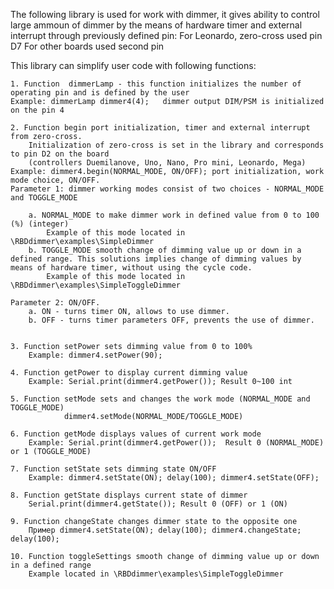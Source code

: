 ﻿The following library is used for work with dimmer, it gives ability to control large ammoun of dimmer by the means of hardware timer and external interrupt through previously defined pin:
For Leonardo, zero-cross used pin D7 
For other boards used second pin

This library can simplify user code with following functions:

    1. Function  dimmerLamp - this function initializes the number of operating pin and is defined by the user
    Example: dimmerLamp dimmer4(4);   dimmer output DIM/PSM is initialized on the pin 4
     
    2. Function begin port initialization, timer and external interrupt from zero-cross.
        Initialization of zero-cross is set in the library and corresponds to pin D2 on the board
        (controllers Duemilanove, Uno, Nano, Pro mini, Leonardo, Mega)
    Example: dimmer4.begin(NORMAL_MODE, ON/OFF); port initialization, work mode choice, ON/OFF. 
    Parameter 1: dimmer working modes consist of two choices - NORMAL_MODE and TOGGLE_MODE 

        a. NORMAL_MODE to make dimmer work in defined value from 0 to 100 (%) (integer)
            Example of this mode located in \RBDdimmer\examples\SimpleDimmer
        b. TOGGLE_MODE smooth change of dimming value up or down in a defined range. This solutions implies change of dimming values by means of hardware timer, without using the cycle code.
            Example of this mode located in \RBDdimmer\examples\SimpleToggleDimmer

    Parameter 2: ON/OFF.
        a. ON - turns timer ON, allows to use dimmer.
        b. OFF - turns timer parameters OFF, prevents the use of dimmer.


    3. Function setPower sets dimming value from 0 to 100%
        Example: dimmer4.setPower(90);

    4. Function getPower to display current dimming value
        Example: Serial.print(dimmer4.getPower()); Result 0~100 int
   
    5. Function setMode sets and changes the work mode (NORMAL_MODE and TOGGLE_MODE)
                dimmer4.setMode(NORMAL_MODE/TOGGLE_MODE)

    6. Function getMode displays values of current work mode
        Example: Serial.print(dimmer4.getPower());  Result 0 (NORMAL_MODE) or 1 (TOGGLE_MODE)
   
    7. Function setState sets dimming state ON/OFF
        Example: dimmer4.setState(ON); delay(100); dimmer4.setState(OFF);
   
    8. Function getState displays current state of dimmer
        Serial.print(dimmer4.getState()); Result 0 (OFF) or 1 (ON)
   
    9. Function changeState changes dimmer state to the opposite one 
        Пример dimmer4.setState(ON); delay(100); dimmer4.changeState; delay(100);
  
    10. Function toggleSettings smooth change of dimming value up or down in a defined range
        Example located in \RBDdimmer\examples\SimpleToggleDimmer
